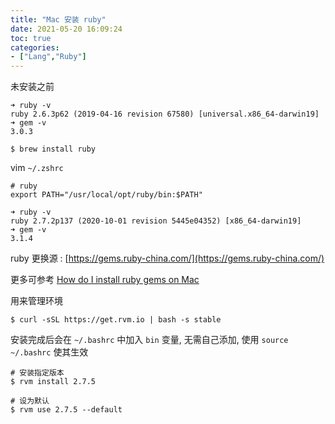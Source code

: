 ```yaml
---
title: "Mac 安装 ruby"
date: 2021-05-20 16:09:24
toc: true
categories:
- ["Lang","Ruby"]
---
```


未安装之前


```
➜ ruby -v
ruby 2.6.3p62 (2019-04-16 revision 67580) [universal.x86_64-darwin19]
➜ gem -v
3.0.3
```

```
$ brew install ruby
```

vim `~/.zshrc`

```
# ruby
export PATH="/usr/local/opt/ruby/bin:$PATH"
```

```
➜ ruby -v
ruby 2.7.2p137 (2020-10-01 revision 5445e04352) [x86_64-darwin19]
➜ gem -v
3.1.4
```

ruby 更换源 : [https://gems.ruby-china.com/](https://gems.ruby-china.com/)

更多可参考 [How do I install ruby gems on Mac](https://stackoverflow.com/questions/39381360/how-do-i-install-ruby-gems-on-mac)

用来管理环境
```
$ curl -sSL https://get.rvm.io | bash -s stable
```
安装完成后会在 `~/.bashrc` 中加入 `bin` 变量, 无需自己添加, 使用 `source ~/.bashrc` 使其生效

```
# 安装指定版本
$ rvm install 2.7.5 

# 设为默认
$ rvm use 2.7.5 --default
```

